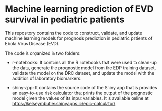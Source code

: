 # Machine learning prediction of EVD survival in pediatric patients

This repository contains the code to construct, validate, and update machine learning models for prognosis prediction in pediatric patients of Ebola Virus Disease (EVD).

The code is organized in two folders:

* r-notebooks: It contains all the R notebooks that were used to clean-up the data, generate the prognostic model from the EDP training dataset, validate the model on the DRC dataset, and update the model with the addition of laboratory biomarkers.

* shiny-app: It contains the source code of the Shiny app that is provides an easy-to-use risk calculator that prints the output of the prognostic model given the values of its input variables. It is available online at https://kelseymbutler.shinyapps.io/epic-calculator/